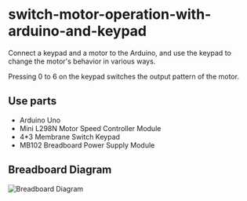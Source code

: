 # switch-motor-operation-with-arduino-and-keypad

Connect a keypad and a motor to the Arduino, and use the keypad to change the motor's behavior in various ways.

Pressing 0 to 6 on the keypad switches the output pattern of the motor.


## Use parts

* Arduino Uno
* Mini L298N Motor Speed Controller Module
* 4*3 Membrane Switch Keypad
* MB102 Breadboard Power Supply Module

## Breadboard Diagram

![Breadboard Diagram](https://cdn-ak.f.st-hatena.com/images/fotolife/i/isinsin/20210220/20210220232526.png)


